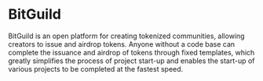 # BitGuild
BitGuild is an open platform for creating tokenized communities, allowing creators to issue and airdrop tokens.
Anyone without a code base can complete the issuance and airdrop of tokens through fixed templates, which greatly simplifies the process of project start-up and enables the start-up of various projects to be completed at the fastest speed.
